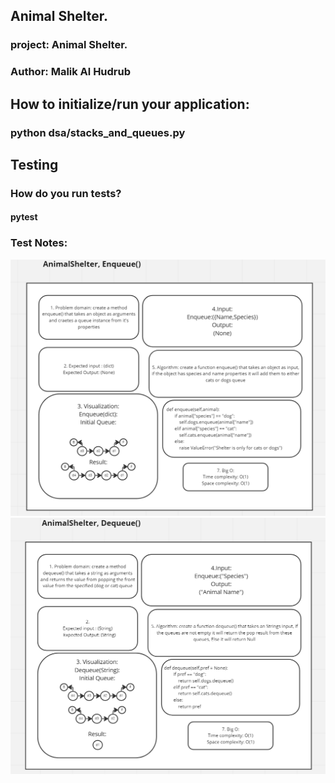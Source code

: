 ## Animal Shelter.
### project: Animal Shelter.
### Author: Malik Al Hudrub
## How to initialize/run your application:
### python dsa/stacks_and_queues.py
## Testing 
### How do you run tests?
#### pytest
### Test Notes:

![Animal Shelter](../assets/Animal%20shelter%20enqueue.png)
![Animal Shelter](../assets//Animal%20shelter%20Dequeue.png)